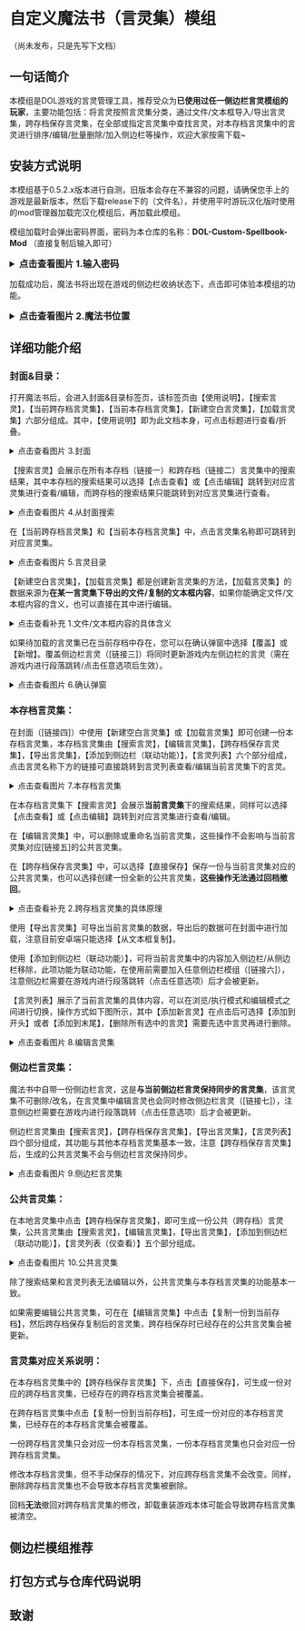 # 自定义魔法书（言灵集）模组
（尚未发布，只是先写下文档）
## 一句话简介

本模组是DOL游戏的言灵管理工具，推荐受众为**已使用过任一侧边栏言灵模组的玩家**，主要功能包括：将言灵按照言灵集分类，通过文件/文本框导入/导出言灵集，跨存档保存言灵集，在全部或指定言灵集中查找言灵，对本存档言灵集中的言灵进行排序/编辑/批量删除/加入侧边栏等操作，欢迎大家按需下载~

## 安装方式说明
本模组基于0.5.2.x版本进行自测，旧版本会存在不兼容的问题，请确保您手上的游戏是最新版本，然后下载release下的（文件名），并使用平时游玩汉化版时使用的mod管理器加载完汉化模组后，再加载此模组。

模组加载时会弹出密码界面，密码为本仓库的名称：**DOL-Custom-Spellbook-Mod**
（直接复制后输入即可）

<details>
  <summary style="font-size: 16px; font-weight: bold;">点击查看图片 1.输入密码</summary>

  ![输入密码](https://github.com/ZeroRing233/DOL-Custom-Spellbook-Mod/blob/master/assets/1-password.jpg)
</details>

加载成功后，魔法书将出现在游戏的侧边栏收纳状态下，点击即可体验本模组的功能。

<details>
  <summary style="font-size: 16px; font-weight: bold;">点击查看图片 2.魔法书位置</summary>

  ![魔法书位置](https://github.com/ZeroRing233/DOL-Custom-Spellbook-Mod/blob/master/assets/2-spellbook.jpg)
</details>


## 详细功能介绍

### 封面&目录：

打开魔法书后，会进入封面&目录标签页，该标签页由【使用说明】，【搜索言灵】，【当前跨存档言灵集】，【当前本存档言灵集】，【新建空白言灵集】，【加载言灵集】六部分组成。其中，【使用说明】即为此文档本身，可点击标题进行查看/折叠。

<details>
  <summary>点击查看图片 3.封面</summary>

  ![封面](https://github.com/ZeroRing233/DOL-Custom-Spellbook-Mod/blob/master/assets/3-cover.jpg)
</details>

【搜索言灵】会展示在所有本存档（链接一）和跨存档（链接二）言灵集中的搜索结果，其中本存档的搜索结果可以选择【点击查看】或【点击编辑】跳转到对应言灵集进行查看/编辑，而跨存档的搜索结果只能跳转到对应言灵集进行查看。

<details>
  <summary>点击查看图片 4.从封面搜索</summary>

  ![从封面搜索](https://github.com/ZeroRing233/DOL-Custom-Spellbook-Mod/blob/master/assets/4-search.jpg)
</details>

在【当前跨存档言灵集】和【当前本存档言灵集】中，点击言灵集名称即可跳转到对应言灵集。

<details>
  <summary>点击查看图片 5.言灵目录</summary>

  ![言灵目录](https://github.com/ZeroRing233/DOL-Custom-Spellbook-Mod/blob/master/assets/5-contents.jpg)
</details>

【新建空白言灵集】，【加载言灵集】都是创建新言灵集的方法，【加载言灵集】的数据来源为**在某一言灵集下导出的文件/复制的文本框内容**，如果你能确定文件/文本框内容的含义，也可以直接在其中进行编辑。

<details>
  <summary>点击查看补充 1.文件/文本框内容的具体含义</summary>
  <br><br>
  言灵集的基本格式如下
  ```json
  {
    "name": "侧边栏言灵", 
    "uuid": "default",
    "content": []
  }
  ```
  其中，name表示言灵集名称，uuid表示言灵集的唯一标识符，**模组内使用uuid来判断本存档和跨存档言灵集是否具有对应关系**, content 则为言灵列表里的具体内容（侧边栏言灵集的content直接就是$cccheat)。

  "default"是侧边栏言灵集专属的uuid，而其他言灵集的uuid则是随机生成的。

</details>

如果待加载的言灵集已在当前存档中存在，您可以在确认弹窗中选择【覆盖】或【新增】。覆盖侧边栏言灵（[链接三]）将同时更新游戏内左侧边栏的言灵（需在游戏内进行段落跳转/点击任意选项后生效）。

<details>
  <summary>点击查看图片 6.确认弹窗</summary>

  ![确认弹窗](https://github.com/ZeroRing233/DOL-Custom-Spellbook-Mod/blob/master/assets/6-confirm.jpg)
</details>

### 本存档言灵集：
在封面（[链接四]）中使用【新建空白言灵集】或【加载言灵集】即可创建一份本存档言灵集，本存档言灵集由【搜索言灵】，【编辑言灵集】，【跨存档保存言灵集】，【导出言灵集】，【添加到侧边栏（联动功能）】，【言灵列表】六个部分组成，点击言灵名称下方的链接可直接跳转到言灵列表查看/编辑当前言灵集下的言灵。

<details>
  <summary>点击查看图片 7.本存档言灵集</summary>

  ![本存档言灵集](https://github.com/ZeroRing233/DOL-Custom-Spellbook-Mod/blob/master/assets/7-normal.jpg)
</details>


在本存档言灵集下【搜索言灵】会展示**当前言灵集**下的搜索结果，同样可以选择【点击查看】或【点击编辑】跳转到对应言灵集进行查看/编辑。

在【编辑言灵集】中，可以删除或重命名当前言灵集，这些操作不会影响与当前言灵集对应[链接五]的公共言灵集。

在【跨存档保存言灵集】中，可以选择【直接保存】保存一份与当前言灵集对应的公共言灵集，也可以选择创建一份全新的公共言灵集，**这些操作无法通过回档撤回**。

<details>
  <summary>点击查看补充 2.跨存档言灵集的具体原理</summary>
  &nbsp;&nbsp;
  跨存档言灵集的存储位置为**浏览器的indexDB**，游戏存档和手动加载的模组列表也存储在这一位置，因此，卸载并重新安装游戏本体可能会导致跨存档言灵集丢失。

  跨存档言灵集通过uuid和本存档言灵集形成一一对应的关系，也就是说，在indexDB里的数据与其对应的本存档数据（V.spellBook）会具有同样的uuid。
</details>

使用【导出言灵集】可导出当前言灵集的数据，导出后的数据可在封面中进行加载，注意目前安卓端只能选择【从文本框复制】。

使用【添加到侧边栏（联动功能）】，可将当前言灵集中的内容加入侧边栏/从侧边栏移除，此项功能为联动功能，在使用前需要加入任意侧边栏模组（[链接六]），注意侧边栏需要在游戏内进行段落跳转（点击任意选项）后才会被更新。

【言灵列表】展示了当前言灵集的具体内容，可以在浏览/执行模式和编辑模式之间进行切换，操作方式如下图所示，其中【添加新言灵】在点击后可选择【添加到开头】或者【添加到末尾】，【删除所有选中的言灵】需要先选中言灵再进行删除。

<details>
  <summary>点击查看图片 8.编辑言灵集</summary>

  ![编辑言灵集](https://github.com/ZeroRing233/DOL-Custom-Spellbook-Mod/blob/master/assets/8-edit.jpg)
</details>

### 侧边栏言灵集：
魔法书中自带一份侧边栏言灵，这是**与当前侧边栏言灵保持同步的言灵集**，该言灵集不可删除/改名，在言灵集中编辑言灵也会同时修改侧边栏言灵（[链接七]），注意侧边栏需要在游戏内进行段落跳转（点击任意选项）后才会被更新。

侧边栏言灵集由【搜索言灵】，【跨存档保存言灵集】，【导出言灵集】，【言灵列表】四个部分组成，其功能与其他本存档言灵集基本一致，注意【跨存档保存言灵集】后，生成的公共言灵集不会与侧边栏言灵保持同步。

<details>
  <summary>点击查看图片 9.侧边栏言灵集</summary>

  ![侧边栏言灵集](https://github.com/ZeroRing233/DOL-Custom-Spellbook-Mod/blob/master/assets/9-default.jpg)
</details>

### 公共言灵集：
在本地言灵集中点击【跨存档保存言灵集】，即可生成一份公共（跨存档）言灵集，公共言灵集由【搜索言灵】，【编辑言灵集】，【导出言灵集】，【添加到侧边栏（联动功能）】，【言灵列表（仅查看）】五个部分组成。

<details>
  <summary>点击查看图片 10.公共言灵集</summary>

  ![公共言灵集](https://github.com/ZeroRing233/DOL-Custom-Spellbook-Mod/blob/master/assets/10-common.jpg)
</details>

除了搜索结果和言灵列表无法编辑以外，公共言灵集与本存档言灵集的功能基本一致。

如果需要编辑公共言灵集，可在在【编辑言灵集】中点击【复制一份到当前存档】，然后跨存档保存复制后的言灵集，跨存档保存时已经存在的公共言灵集会被更新。

### 言灵集对应关系说明：

在本存档言灵集中的【跨存档保存言灵集】下，点击【直接保存】，可生成一份对应的跨存档言灵集，已经存在的跨存档言灵集会被覆盖。

在跨存档言灵集中点击【复制一份到当前存档】，可生成一份对应的本存档言灵集，已经存在的本存档言灵集会被覆盖。

一份跨存档言灵集只会对应一份本存档言灵集，一份本存档言灵集也只会对应一份跨存档言灵集。

修改本存档言灵集，但不手动保存的情况下，对应跨存档言灵集不会改变。同样，删除跨存档言灵集也不会导致本存档言灵集被删除。

回档**无法**撤回对跨存档言灵集的修改，卸载重装游戏本体可能会导致跨存档言灵集被清空。


## 侧边栏模组推荐

## 打包方式与仓库代码说明

## 致谢